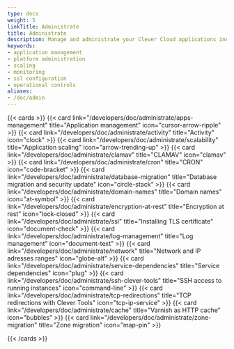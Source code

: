 ```yaml
---
type: docs
weight: 5
linkTitle: Administrate
title: Administrate
description: Manage and administrate your Clever Cloud applications including scaling, monitoring, SSL configuration, and platform operations
keywords:
- application management
- platform administration
- scaling
- monitoring
- ssl configuration
- operational controls
aliases:
- /doc/admin
---
```


{{< cards >}}
  {{< card link="/developers/doc/administrate/apps-management" title="Application management" icon="cursor-arrow-ripple" >}}
  {{< card link="/developers/doc/administrate/activity" title="Activity" icon="clock" >}}
  {{< card link="/developers/doc/administrate/scalability" title="Application scaling" icon="arrow-trending-up" >}}
  {{< card link="/developers/doc/administrate/clamav" title="CLAMAV" icon="clamav" >}}
  {{< card link="/developers/doc/administrate/cron" title="CRON" icon="code-bracket" >}}
  {{< card link="/developers/doc/administrate/database-migration" title="Database migration and security update" icon="circle-stack" >}}
  {{< card link="/developers/doc/administrate/domain-names" title="Domain names" icon="at-symbol" >}}
  {{< card link="/developers/doc/administrate/encryption-at-rest" title="Encryption at rest" icon="lock-closed" >}}
  {{< card link="/developers/doc/administrate/ssl" title="Installing TLS certificate" icon="document-check" >}}
  {{< card link="/developers/doc/administrate/log-management" title="Log management" icon="document-text" >}}
  {{< card link="/developers/doc/administrate/network" title="Network and IP adresses ranges" icon="globe-alt" >}}
  {{< card link="/developers/doc/administrate/service-dependencies" title="Service dependencies" icon="plug" >}}
  {{< card link="/developers/doc/administrate/ssh-clever-tools" title="SSH access to running instances" icon="command-line" >}}
  {{< card link="/developers/doc/administrate/tcp-redirections" title="TCP redirections with Clever Tools" icon="tcp-ip-service" >}}
  {{< card link="/developers/doc/administrate/cache" title="Varnish as HTTP cache" icon="bubbles" >}}
  {{< card link="/developers/doc/administrate/zone-migration" title="Zone migration" icon="map-pin" >}}

{{< /cards >}}
